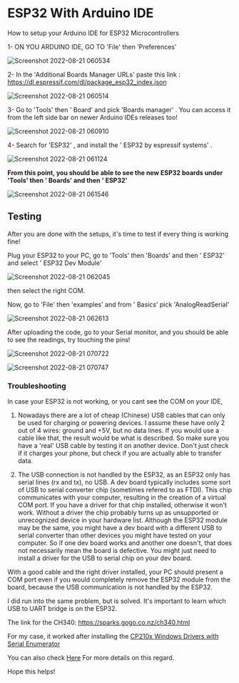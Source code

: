 # ESP32 With Arduino IDE
How to setup your Arduino IDE for ESP32 Microcontrollers 

1- ON YOU ARDUINO IDE, GO TO 'File' then 'Preferences' 

![Screenshot 2022-08-21 060534](https://user-images.githubusercontent.com/109004035/185773558-4eebe24c-552e-427e-ab62-974eb007431a.jpg)

2- In the 'Additional Boards Manager URLs' paste this link : https://dl.espressif.com/dl/package_esp32_index.json

![Screenshot 2022-08-21 060514](https://user-images.githubusercontent.com/109004035/185773560-118b8521-258b-411b-bf77-ea3edd94dfbd.jpg)

3- Go to 'Tools' then ' Board' and pick 'Boards manager' . You can access it from the left side bar on newer Arduino IDEs releases too!

![Screenshot 2022-08-21 060910](https://user-images.githubusercontent.com/109004035/185773643-cb2e0a9f-3c56-4e36-bb0c-a0f99641d476.jpg)

4- Search for 'ESP32' , and install the ' ESP32 by espressif systems' .

![Screenshot 2022-08-21 061124](https://user-images.githubusercontent.com/109004035/185773690-00ed1348-d12e-4460-85e4-9fbc21882997.jpg)

**From this point, you should be able to see the new ESP32 boards under 'Tools' then ' Boards' and then ' ESP32'**

![Screenshot 2022-08-21 061546](https://user-images.githubusercontent.com/109004035/185773762-a34ab7dd-ded7-4c54-ae86-5023ba85a477.jpg)

## Testing
After you are done with the setups, it's time to test if every thing is working fine!

Plug your ESP32 to your PC, go to 'Tools' then 'Boards' and then ' ESP32' and select ' ESP32 Dev Module'

![Screenshot 2022-08-21 062045](https://user-images.githubusercontent.com/109004035/185773921-42e749e0-ba8b-4f9b-995b-f3ab8a75d951.jpg)

then select the right COM.

Now, go to 'File' then 'examples' and from ' Basics' pick 'AnalogReadSerial'

![Screenshot 2022-08-21 062613](https://user-images.githubusercontent.com/109004035/185774029-11332658-8503-44d9-9637-6a8afab44f29.jpg)

After uploading the code, go to your Serial monitor, and you should be able to see the readings, try touching the pins!

![Screenshot 2022-08-21 070722](https://user-images.githubusercontent.com/109004035/185775106-366e9a2d-0342-4830-9a50-ecf7b93f0bbc.jpg)

![Screenshot 2022-08-21 070747](https://user-images.githubusercontent.com/109004035/185775110-5ae47ab6-eb3b-411d-849c-31928f595b4e.jpg)


### Troubleshooting 
In case your ESP32 is not working, or you cant see the COM on your IDE,

1) Nowadays there are a lot of cheap (Chinese) USB cables that can only be used for charging or powering devices. I assume these have only 2 out of 4 wires: ground and +5V, but no data lines. If you would use a cable like that, the result would be what is described. So make sure you have a 'real' USB cable by testing it on another device. Don't just check if it charges your phone, but check if you are actually able to transfer data.

2) The USB connection is not handled by the ESP32, as an ESP32 only has serial lines (rx and tx), no USB. A dev board typically includes some sort of USB to serial converter chip (sometimes refered to as FTDI). This chip communicates with your computer, resulting in the creation of a virtual COM port. If you have a driver for that chip installed, otherwise it won't work. Without a driver the chip probably turns up as unsupported or unrecognized device in your hardware list. Although the ESP32 module may be the same, you might have a dev board with a different USB to serial converter than other devices you might have tested on your computer. So if one dev board works and another one doesn't, that does not necessarily mean the board is defective. You might just need to install a driver for the USB to serial chip on your dev board.

With a good cable and the right driver installed, your PC should present a COM port even if you would completely remove the ESP32 module from the board, because the USB communication is not handled by the ESP32.

I did run into the same problem, but is solved.
It's important to learn which USB to UART bridge is on the ESP32.

The link for the CH340:
https://sparks.gogo.co.nz/ch340.html

For my case, it worked after installing the [CP210x Windows Drivers with Serial Enumerator](https://www.silabs.com/documents/public/software/CP210x_Windows_Drivers_with_Serial_Enumeration.zip)

You can also check [Here](https://www.silabs.com/developers/usb-to-uart-bridge-vcp-drivers?tab=overview) For more details on this regard.

Hope this helps!

